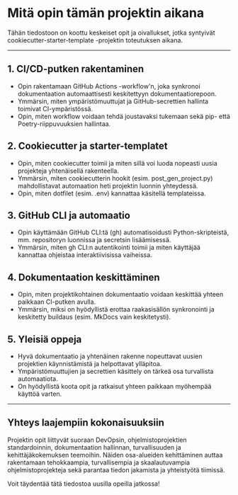 # Mitä opin tämän projektin aikana

Tähän tiedostoon on koottu keskeiset opit ja oivallukset, jotka syntyivät cookiecutter-starter-template -projektin toteutuksen aikana.

---

## 1. CI/CD-putken rakentaminen
- Opin rakentamaan GitHub Actions -workflow'n, joka synkronoi dokumentaation automaattisesti keskitettyyn dokumentaatiorepoon.
- Ymmärsin, miten ympäristömuuttujat ja GitHub-secrettien hallinta toimivat CI-ympäristössä.
- Opin, miten workflow voidaan tehdä joustavaksi tukemaan sekä pip- että Poetry-riippuvuuksien hallintaa.

## 2. Cookiecutter ja starter-templatet
- Opin, miten cookiecutter toimii ja miten sillä voi luoda nopeasti uusia projekteja yhtenäisellä rakenteella.
- Ymmärsin, miten cookiecutterin hookit (esim. post_gen_project.py) mahdollistavat automaation heti projektin luonnin yhteydessä.
- Opin, miten dotfilet (esim. .env) kannattaa käsitellä templateissa.

## 3. GitHub CLI ja automaatio
- Opin käyttämään GitHub CLI:tä (gh) automatisoidusti Python-skripteistä, mm. repositoryn luonnissa ja secretsin lisäämisessä.
- Ymmärsin, miten gh CLI:n autentikointi toimii ja miten käyttäjää kannattaa ohjeistaa interaktiivisissa vaiheissa.

## 4. Dokumentaation keskittäminen
- Opin, miten projektikohtainen dokumentaatio voidaan keskittää yhteen paikkaan CI-putken avulla.
- Ymmärsin, miksi on hyödyllistä erottaa raakasisällön synkronointi ja keskitetty buildaus (esim. MkDocs vain keskitetysti).

## 5. Yleisiä oppeja
- Hyvä dokumentaatio ja yhtenäinen rakenne nopeuttavat uusien projektien käynnistämistä ja helpottavat ylläpitoa.
- Ympäristömuuttujien ja secrettien käsittely on tärkeä osa turvallista automaatiota.
- On hyödyllistä koota opit ja ratkaisut yhteen paikkaan myöhempää käyttöä varten.

---

## Yhteys laajempiin kokonaisuuksiin

Projektin opit liittyvät suoraan DevOpsin, ohjelmistoprojektien standardoinnin, dokumentaation hallinnan, turvallisuuden ja kehittäjäkokemuksen teemoihin. Näiden osa-alueiden kehittäminen auttaa rakentamaan tehokkaampia, turvallisempia ja skaalautuvampia ohjelmistoprojekteja sekä parantaa tiedon jakamista ja yhteistyötä tiimissä.

Voit täydentää tätä tiedostoa uusilla opeilla jatkossa!
